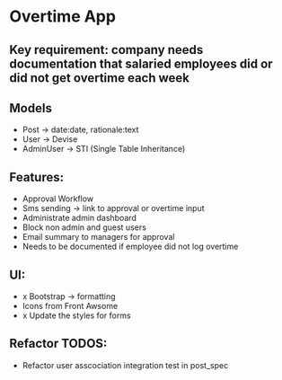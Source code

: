 # Overtime App

## Key requirement: company needs documentation that salaried employees did or did not get overtime each week

## Models

- Post -> date:date, rationale:text
- User -> Devise
- AdminUser -> STI (Single Table Inheritance)

## Features:
- Approval Workflow
- Sms sending -> link to approval or overtime input
- Administrate admin dashboard
- Block non admin and guest users
- Email summary to managers for approval
- Needs to be documented if employee did not log overtime

## UI:
- x Bootstrap -> formatting
- Icons from Front Awsome
- x Update the styles for forms
## Refactor TODOS:

- Refactor user asscociation integration test in post_spec